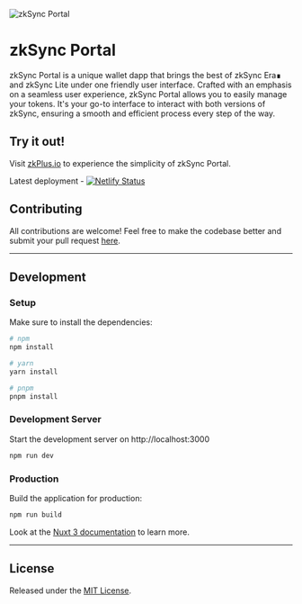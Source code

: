 ![zkSync Portal](https://zkplus.io/preview.jpg)

# zkSync Portal
zkSync Portal is a unique wallet dapp that brings the best of zkSync Era∎ and zkSync Lite under one friendly user interface. Crafted with an emphasis on a seamless user experience, zkSync Portal allows you to easily manage your tokens. It's your go-to interface to interact with both versions of zkSync, ensuring a smooth and efficient process every step of the way.

## Try it out!

Visit [zkPlus.io](https://zkplus.io/) to experience the simplicity of zkSync Portal.

Latest deployment - [![Netlify Status](https://api.netlify.com/api/v1/badges/999d85e2-8744-4b3f-b18e-21f37fca0381/deploy-status)](https://app.netlify.com/sites/zkplus/deploys)

## Contributing
All contributions are welcome! Feel free to make the codebase better and submit your pull request [here](https://github.com/JackHamer09/zksync-plus/pulls).

---
## Development
### Setup

Make sure to install the dependencies:

```bash
# npm
npm install

# yarn
yarn install

# pnpm
pnpm install
```

### Development Server

Start the development server on http://localhost:3000

```bash
npm run dev
```

### Production

Build the application for production:

```bash
npm run build
```

Look at the [Nuxt 3 documentation](https://nuxt.com/docs/getting-started/introduction) to learn more.

---

## License
Released under the [MIT License](https://github.com/JackHamer09/zksync-plus/blob/main/LICENSE).
